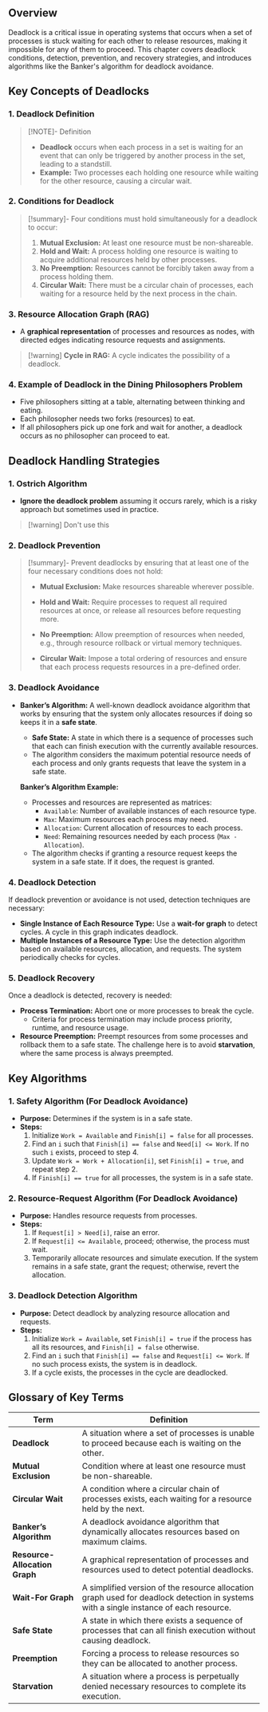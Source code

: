 ## Overview
Deadlock is a critical issue in operating systems that occurs when a set of processes is stuck waiting for each other to release resources, making it impossible for any of them to proceed. This chapter covers deadlock conditions, detection, prevention, and recovery strategies, and introduces algorithms like the Banker's algorithm for deadlock avoidance.

## Key Concepts of Deadlocks

### 1. Deadlock Definition

> [!NOTE]- Definition
> - **Deadlock** occurs when each process in a set is waiting for an event that can only be triggered by another process in the set, leading to a standstill.
> - **Example:** Two processes each holding one resource while waiting for the other resource, causing a circular wait.

### 2. Conditions for Deadlock

> [!summary]- Four conditions must hold simultaneously for a deadlock to occur:
> 1. **Mutual Exclusion:** At least one resource must be non-shareable.
> 2. **Hold and Wait:** A process holding one resource is waiting to acquire additional resources held by other processes.
> 3. **No Preemption:** Resources cannot be forcibly taken away from a process holding them.
> 4. **Circular Wait:** There must be a circular chain of processes, each waiting for a resource held by the next process in the chain.

### 3. Resource Allocation Graph (RAG)
- A **graphical representation** of processes and resources as nodes, with directed edges indicating resource requests and assignments.

> [!warning] **Cycle in RAG:** A cycle indicates the possibility of a deadlock.

### 4. Example of Deadlock in the Dining Philosophers Problem
- Five philosophers sitting at a table, alternating between thinking and eating.
- Each philosopher needs two forks (resources) to eat.
- If all philosophers pick up one fork and wait for another, a deadlock occurs as no philosopher can proceed to eat.

## Deadlock Handling Strategies

### 1. Ostrich Algorithm
- **Ignore the deadlock problem** assuming it occurs rarely, which is a risky approach but sometimes used in practice.

> [!warning] Don't use this



### 2. Deadlock Prevention

> [!summary]- Prevent deadlocks by ensuring that at least one of the four necessary conditions does not hold:
> - **Mutual Exclusion:** Make resources shareable wherever possible.
> 
> - **Hold and Wait:** Require processes to request all required resources at once, or release all resources before requesting more.
> 
> - **No Preemption:** Allow preemption of resources when needed, e.g., through resource rollback or virtual memory techniques.
> 
> - **Circular Wait:** Impose a total ordering of resources and ensure that each process requests resources in a pre-defined order.

### 3. Deadlock Avoidance
- **Banker’s Algorithm:** A well-known deadlock avoidance algorithm that works by ensuring that the system only allocates resources if doing so keeps it in a **safe state**.
  - **Safe State:** A state in which there is a sequence of processes such that each can finish execution with the currently available resources.
  - The algorithm considers the maximum potential resource needs of each process and only grants requests that leave the system in a safe state.
  
  **Banker’s Algorithm Example:**
  - Processes and resources are represented as matrices:
    - `Available`: Number of available instances of each resource type.
    - `Max`: Maximum resources each process may need.
    - `Allocation`: Current allocation of resources to each process.
    - `Need`: Remaining resources needed by each process (`Max - Allocation`).
  - The algorithm checks if granting a resource request keeps the system in a safe state. If it does, the request is granted.

### 4. Deadlock Detection
If deadlock prevention or avoidance is not used, detection techniques are necessary:
- **Single Instance of Each Resource Type:** Use a **wait-for graph** to detect cycles. A cycle in this graph indicates deadlock.
- **Multiple Instances of a Resource Type:** Use the detection algorithm based on available resources, allocation, and requests. The system periodically checks for cycles.

### 5. Deadlock Recovery
Once a deadlock is detected, recovery is needed:
- **Process Termination:** Abort one or more processes to break the cycle.
  - Criteria for process termination may include process priority, runtime, and resource usage.
- **Resource Preemption:** Preempt resources from some processes and rollback them to a safe state. The challenge here is to avoid **starvation**, where the same process is always preempted.

## Key Algorithms

### 1. Safety Algorithm (For Deadlock Avoidance)
- **Purpose:** Determines if the system is in a safe state.
- **Steps:**
  1. Initialize `Work = Available` and `Finish[i] = false` for all processes.
  2. Find an `i` such that `Finish[i] == false` and `Need[i] <= Work`. If no such `i` exists, proceed to step 4.
  3. Update `Work = Work + Allocation[i]`, set `Finish[i] = true`, and repeat step 2.
  4. If `Finish[i] == true` for all processes, the system is in a safe state.

### 2. Resource-Request Algorithm (For Deadlock Avoidance)
- **Purpose:** Handles resource requests from processes.
- **Steps:**
  1. If `Request[i] > Need[i]`, raise an error.
  2. If `Request[i] <= Available`, proceed; otherwise, the process must wait.
  3. Temporarily allocate resources and simulate execution. If the system remains in a safe state, grant the request; otherwise, revert the allocation.

### 3. Deadlock Detection Algorithm
- **Purpose:** Detect deadlock by analyzing resource allocation and requests.
- **Steps:**
  1. Initialize `Work = Available`, set `Finish[i] = true` if the process has all its resources, and `Finish[i] = false` otherwise.
  2. Find an `i` such that `Finish[i] == false` and `Request[i] <= Work`. If no such process exists, the system is in deadlock.
  3. If a cycle exists, the processes in the cycle are deadlocked.

## Glossary of Key Terms

| Term              | Definition                                                                                      |
|-------------------|-------------------------------------------------------------------------------------------------|
| **Deadlock**       | A situation where a set of processes is unable to proceed because each is waiting on the other. |
| **Mutual Exclusion** | Condition where at least one resource must be non-shareable.                                  |
| **Circular Wait**  | A condition where a circular chain of processes exists, each waiting for a resource held by the next. |
| **Banker’s Algorithm** | A deadlock avoidance algorithm that dynamically allocates resources based on maximum claims. |
| **Resource-Allocation Graph** | A graphical representation of processes and resources used to detect potential deadlocks. |
| **Wait-For Graph** | A simplified version of the resource allocation graph used for deadlock detection in systems with a single instance of each resource. |
| **Safe State**     | A state in which there exists a sequence of processes that can all finish execution without causing deadlock. |
| **Preemption**     | Forcing a process to release resources so they can be allocated to another process.             |
| **Starvation**     | A situation where a process is perpetually denied necessary resources to complete its execution. |

